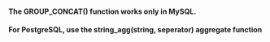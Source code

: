 #### The GROUP_CONCAT() function works only in MySQL.

#### For PostgreSQL, use the string_agg(string, seperator) aggregate function
